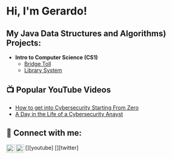 <h1>Hi, I'm Gerardo! </h1>

<h2>My Java Data Structures and Algorithms) Projects:</h2>

- <b>Intro to Computer Science (CS1)</b>
  - [Bridge Toll](https://github.com/Gerardos0/Bridge-Toll/blob/main/bridgeToll.java)
  - [Library System]([https://github.com/joshmadakor1/Package-Delivery-Pathfinding-Algorithm](https://github.com/Gerardos0/CS1--Library-System))

<h2>📺 Popular YouTube Videos</h2>

- [How to get into Cybersecurity Starting From Zero](https://www.youtube.com/watch?v=a83ASGn_V_s)
- [A Day in the Life of a Cybersecurity Anayst](https://www.youtube.com/watch?v=uHy3oM7NnoU)


<h2> 🤳 Connect with me:</h2>

[<img align="left" alt="JoshMadakor | YouTube" width="22px" src="https://cdn.jsdelivr.net/npm/simple-icons@v3/icons/youtube.svg" />][youtube]
[<img align="left" alt="JoshMadakor | Twitter" width="22px" src="https://cdn.jsdelivr.net/npm/simple-icons@v3/icons/twitter.svg" />][twitter]


